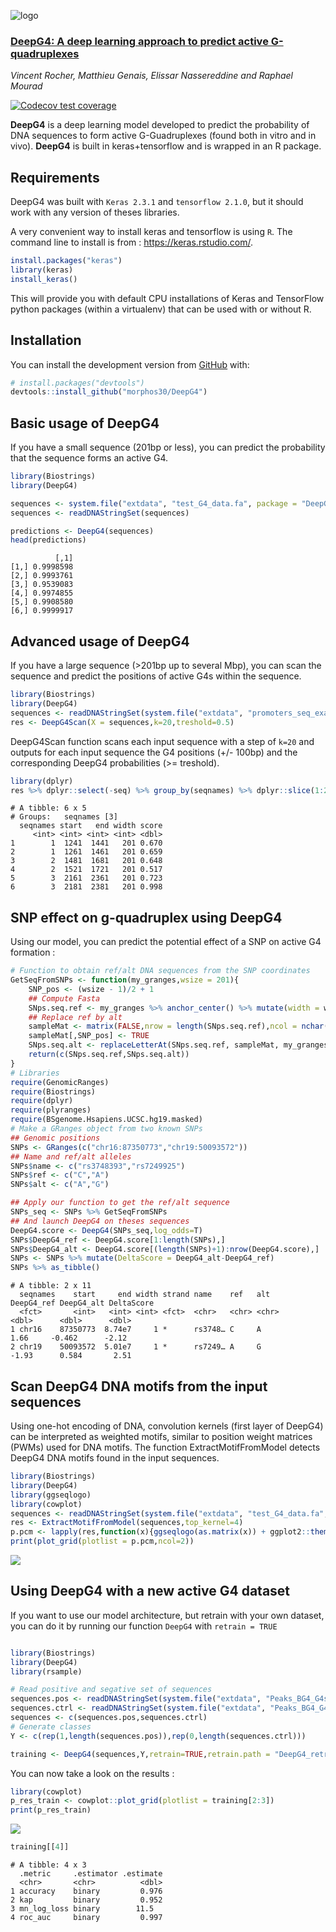 
<!-- README.md is generated from README.Rmd. Please edit that file -->

![logo](logo.svg)

### [**DeepG4**: A deep learning approach to predict active G-quadruplexes](https://www.biorxiv.org/content/early/2020/07/23/2020.07.22.215699)

*Vincent Rocher, Matthieu Genais, Elissar Nassereddine and Raphael
Mourad*

<!-- badges: start -->

[![Codecov test
coverage](https://codecov.io/gh/morphos30/DeepG4/branch/master/graph/badge.svg)](https://codecov.io/gh/morphos30/DeepG4?branch=master)
<!-- badges: end -->

**DeepG4** is a deep learning model developed to predict the probability
of DNA sequences to form active G-Guadruplexes (found both in vitro and
in vivo). **DeepG4** is built in keras+tensorflow and is wrapped in an R
package.

## Requirements

DeepG4 was built with `Keras 2.3.1` and `tensorflow 2.1.0`, but it
should work with any version of theses libraries.

A very convenient way to install keras and tensorflow is using `R`. The
command line to install is from : <https://keras.rstudio.com/>.

``` r
install.packages("keras")
library(keras)
install_keras()
```

This will provide you with default CPU installations of Keras and
TensorFlow python packages (within a virtualenv) that can be used with
or without R.

## Installation

You can install the development version from
[GitHub](https://github.com/) with:

``` r
# install.packages("devtools")
devtools::install_github("morphos30/DeepG4")
```

## Basic usage of DeepG4

If you have a small sequence (201bp or less), you can predict the
probability that the sequence forms an active G4.

``` r
library(Biostrings)
library(DeepG4)

sequences <- system.file("extdata", "test_G4_data.fa", package = "DeepG4")
sequences <- readDNAStringSet(sequences)

predictions <- DeepG4(sequences)
head(predictions)
```

``` 
          [,1]
[1,] 0.9998598
[2,] 0.9993761
[3,] 0.9539083
[4,] 0.9974855
[5,] 0.9908580
[6,] 0.9999917
```

## Advanced usage of DeepG4

If you have a large sequence (\>201bp up to several Mbp), you can scan
the sequence and predict the positions of active G4s within the
sequence.

``` r
library(Biostrings)
library(DeepG4)
sequences <- readDNAStringSet(system.file("extdata", "promoters_seq_example.fa", package = "DeepG4"))
res <- DeepG4Scan(X = sequences,k=20,treshold=0.5)
```

DeepG4Scan function scans each input sequence with a step of `k=20` and
outputs for each input sequence the G4 positions (+/- 100bp) and the
corresponding DeepG4 probabilities (\>= treshold).

``` r
library(dplyr)
res %>% dplyr::select(-seq) %>% group_by(seqnames) %>% dplyr::slice(1:2) %>%  head
```

    # A tibble: 6 x 5
    # Groups:   seqnames [3]
      seqnames start   end width score
         <int> <int> <int> <int> <dbl>
    1        1  1241  1441   201 0.670
    2        1  1261  1461   201 0.659
    3        2  1481  1681   201 0.648
    4        2  1521  1721   201 0.517
    5        3  2161  2361   201 0.723
    6        3  2181  2381   201 0.998

## SNP effect on g-quadruplex using DeepG4

Using our model, you can predict the potential effect of a SNP on active
G4 formation :

``` r
# Function to obtain ref/alt DNA sequences from the SNP coordinates
GetSeqFromSNPs <- function(my_granges,wsize = 201){
    SNP_pos <- (wsize - 1)/2 + 1 
    ## Compute Fasta
    SNps.seq.ref <- my_granges %>% anchor_center() %>% mutate(width = wsize) %>% getSeq(BSgenome.Hsapiens.UCSC.hg19.masked,.)
    ## Replace ref by alt
    sampleMat <- matrix(FALSE,nrow = length(SNps.seq.ref),ncol = nchar(SNps.seq.ref[1]))
    sampleMat[,SNP_pos] <- TRUE
    SNps.seq.alt <- replaceLetterAt(SNps.seq.ref, sampleMat, my_granges$alt)
    return(c(SNps.seq.ref,SNps.seq.alt))
}
# Libraries
require(GenomicRanges)
require(Biostrings)
require(dplyr)
require(plyranges)
require(BSgenome.Hsapiens.UCSC.hg19.masked)
# Make a GRanges object from two known SNPs
## Genomic positions
SNPs <- GRanges(c("chr16:87350773","chr19:50093572"))
## Name and ref/alt alleles
SNPs$name <- c("rs3748393","rs7249925")
SNPs$ref <- c("C","A")
SNPs$alt <- c("A","G")

## Apply our function to get the ref/alt sequence
SNPs_seq <- SNPs %>% GetSeqFromSNPs
## And launch DeepG4 on theses sequences
DeepG4.score <- DeepG4(SNPs_seq,log_odds=T)
SNPs$DeepG4_ref <- DeepG4.score[1:length(SNPs),]
SNPs$DeepG4_alt <- DeepG4.score[(length(SNPs)+1):nrow(DeepG4.score),]
SNPs <- SNPs %>% mutate(DeltaScore = DeepG4_alt-DeepG4_ref)
SNPs %>% as_tibble()
```

    # A tibble: 2 x 11
      seqnames    start     end width strand name    ref   alt   DeepG4_ref DeepG4_alt DeltaScore
      <fct>       <int>   <int> <int> <fct>  <chr>   <chr> <chr>      <dbl>      <dbl>      <dbl>
    1 chr16    87350773  8.74e7     1 *      rs3748… C     A           1.66     -0.462      -2.12
    2 chr19    50093572  5.01e7     1 *      rs7249… A     G          -1.93      0.584       2.51

## Scan DeepG4 DNA motifs from the input sequences

Using one-hot encoding of DNA, convolution kernels (first layer of
DeepG4) can be interpreted as weighted motifs, similar to position
weight matrices (PWMs) used for DNA motifs. The function
ExtractMotifFromModel detects DeepG4 DNA motifs found in the input
sequences.

``` r
library(Biostrings)
library(DeepG4)
library(ggseqlogo)
library(cowplot)
sequences <- readDNAStringSet(system.file("extdata", "test_G4_data.fa", package = "DeepG4"))
res <- ExtractMotifFromModel(sequences,top_kernel=4)
p.pcm <- lapply(res,function(x){ggseqlogo(as.matrix(x)) + ggplot2::theme_classic(base_size=14)})
print(plot_grid(plotlist = p.pcm,ncol=2))
```

![](best_pcm_from_kernel.svg)

## Using DeepG4 with a new active G4 dataset

If you want to use our model architecture, but retrain with your own
dataset, you can do it by running our function `DeepG4` with `retrain =
TRUE`

``` r

library(Biostrings)
library(DeepG4)
library(rsample)

# Read positive and segative set of sequences 
sequences.pos <- readDNAStringSet(system.file("extdata", "Peaks_BG4_G4seq_HaCaT_GSE76688_hg19_201b.Fa", package = "DeepG4"))
sequences.ctrl <- readDNAStringSet(system.file("extdata", "Peaks_BG4_G4seq_HaCaT_GSE76688_hg19_201b_Ctrl_gkmSVM.Fa", package = "DeepG4"))
sequences <- c(sequences.pos,sequences.ctrl)
# Generate classes
Y <- c(rep(1,length(sequences.pos)),rep(0,length(sequences.ctrl)))
```

``` r
training <- DeepG4(sequences,Y,retrain=TRUE,retrain.path = "DeepG4_retrained.hdf5")
```

You can now take a look on the results :

``` r
library(cowplot)
p_res_train <- cowplot::plot_grid(plotlist = training[2:3])
print(p_res_train)
```

![](p_res_train.svg)

``` r
training[[4]]
```

    # A tibble: 4 x 3
      .metric     .estimator .estimate
      <chr>       <chr>          <dbl>
    1 accuracy    binary         0.976
    2 kap         binary         0.952
    3 mn_log_loss binary        11.5  
    4 roc_auc     binary         0.997

